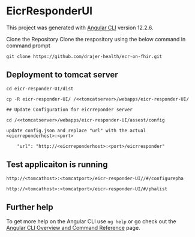 # EicrResponderUI

This project was generated with [Angular CLI](https://github.com/angular/angular-cli) version 12.2.6.

Clone the Repository
Clone the respository using the below command in command prompt

```git clone https://github.com/drajer-health/ecr-on-fhir.git```

## Deployment to tomcat server

```
cd eicr-responder-UI/dist

cp -R eicr-responder-UI/ /<<tomcatserver>/webapps/eicr-responder-UI/

## Update Configuration for eicrreponder server

cd /<<tomcatserver>/webapps/eicr-responder-UI/assest/config

update config.json and replace "url" with the actual <eicrreponderhost>:<port>

	"url": "http://<eicrreponderhost>:<port>/eicrresponder"

```


## Test applicaiton is running 

```
http://<tomcathost>:<tomcatport>/eicr-responder-UI//#/configurepha

http://<tomcathost>:<tomcatport>/eicr-responder-UI/#/phalist

```

## Further help

To get more help on the Angular CLI use `ng help` or go check out the [Angular CLI Overview and Command Reference](https://angular.io/cli) page.
